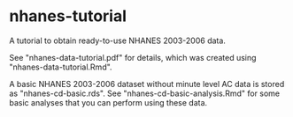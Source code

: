 # nhanes-tutorial
A tutorial to obtain ready-to-use NHANES 2003-2006 data.

See "nhanes-data-tutorial.pdf" for details, which was created using "nhanes-data-tutorial.Rmd".

A basic NHANES 2003-2006 dataset without minute level AC data is stored as "nhanes-cd-basic.rds". See "nhanes-cd-basic-analysis.Rmd" for some basic analyses that you can perform using these data.
